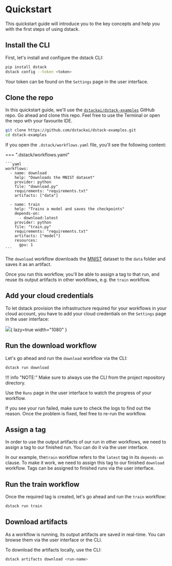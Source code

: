 # Quickstart

This quickstart guide will introduce you to the key concepts and help you with the first steps of using dstack.

## Install the CLI

First, let's install and configure the dstack CLI:

```bash
pip install dstack
dstack config --token <token> 
```

Your token can be found on the `Settings` page in the user interface.

[//]: # (![]&#40;images/dstack_quickstart_token.png&#41;{ lazy=true width="1060" })

## Clone the repo

In this quickstart guide, we'll use the 
[`dstackai/dstack-examples`](https://github.com/dstackai/dstack-examples) GitHub repo. Go ahead and clone this 
repo. Feel free to use the Terminal or open the repo wth your favourite IDE.

```bash
git clone https://github.com/dstackai/dstack-examples.git
cd dstack-examples
```

If you open the `.dstack/workflows.yaml` file, you'll see the following content:

=== ".dstack/workflows.yaml"

    ```yaml
    workflows:
      - name: download
        help: "Downloads the MNIST dataset"
        provider: python
        file: "download.py"
        requirements: "requirements.txt"
        artifacts: ["data"]

      - name: train
        help: "Trains a model and saves the checkpoints"
        depends-on:
          - download:latest
        provider: python
        file: "train.py"
        requirements: "requirements.txt"
        artifacts: ["model"]
        resources:
          gpu: 1
    ```

[//]: # (Migrate to PyTorch Lightning)

[//]: # (TODO: Add a Streamlit app example)

The `download` workflow downloads the [MNIST](http://yann.lecun.com/exdb/mnist/) dataset
to the `data` folder and saves it as an artifact.

Once you run this workflow, you'll be able to assign a tag to that run, and reuse its output artifacts
in other workflows, e.g. the `train` workflow.

## Add your cloud credentials

To let dstack provision the infrastructure required for your workflows in your cloud account, you have to add
your cloud credentials on the `Settings` page in the user interface:

![](images/dstack_on_demand_settings.png){ lazy=true width="1080" }

[//]: # (Ellaborate on credentials)

## Run the download workflow

Let's go ahead and run the `download` workflow via the CLI:

```bash
dstack run download
```

!!! info "NOTE:"
    Make sure to always use the CLI from the project repository directory.

Use the `Runs` page in the user interface to watch the progress of your workflow.

If you see your run failed, make sure to check the logs to find out the reason. Once the problem 
is fixed, feel free to re-run the workflow.

## Assign a tag

In order to use the output artifacts of our run in other workflows, we need to assign a tag to our finished run.
You can do it via the user interface.

In our example, the`train` workflow refers to the `latest` tag in its `depends-on` clause. To make it work,
we need to assign this tag to our finished `download` workflow. Tags can be assigned to finished runs via
the user interface.

## Run the train workflow

Once the required tag is created, let's go ahead and run the `train` workflow:

```bash
dstack run train
```

[//]: # (TODO: Tell how to pass arguments)

[//]: # (Mention how to change resources and everything else)

[//]: # (Mention local changes, ideally with a screenshot)

## Download artifacts

As a workflow is running, its output artifacts are saved in real-time.
You can browse them via the user interface or the CLI.

To download the artifacts locally, use the CLI:

```bash
dstack artifacts download <run-name>
```

[//]: # (TODO: Add screenshots)

[//]: # (TODO: Mention artifacts upload)